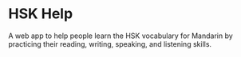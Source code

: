 # HSK Help

A web app to help people learn the HSK vocabulary for Mandarin by practicing their reading, writing, speaking, and listening skills.